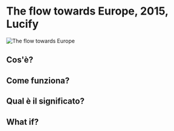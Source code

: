 # The flow towards Europe, 2015, Lucify

![The flow towards Europe](https://www.google.com/search?q=the+flow+through+europe+lucify&tbm=isch&ved=2ahUKEwjKv6rqz6bvAhUI16QKHfToB_UQ2-cCegQIABAA&oq=the+flow+through+europe+lucify&gs_lcp=CgNpbWcQAzoECCMQJ1DzLli1MmDOM2gAcAB4AIABXIgBjwKSAQEzmAEAoAEBqgELZ3dzLXdpei1pbWfAAQE&sclient=img&ei=-TNJYIrfAYiukwX00Z-oDw&bih=722&biw=1536#imgrc=M3kRIXzppX36zM)

## Cos'è?

## Come funziona?

## Qual è il significato?

## What if?

